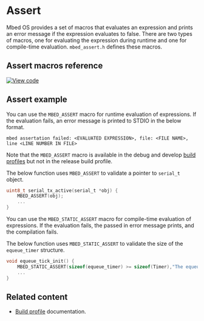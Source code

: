 # Assert

Mbed OS provides a set of macros that evaluates an expression and prints an error message if the expression evaluates to false. There are two types of macros, one for evaluating the expression during runtime and one for compile-time evaluation. `mbed_assert.h` defines these macros.

## Assert macros reference

[![View code](https://www.mbed.com/embed/?type=library)](https://os.mbed.com/docs/v5.15/mbed-os-api-doxy/mbed__assert_8h_source.html)

## Assert example

You can use the `MBED_ASSERT` macro for runtime evaluation of expressions. If the evaluation fails, an error message is printed to STDIO in the below format.

```
mbed assertation failed: <EVALUATED EXPRESSION>, file: <FILE NAME>, line <LINE NUMBER IN FILE>
```

Note that the `MBED_ASSERT` macro is available in the debug and develop [build profiles](../tools/build-profiles.html) but not in the release build profile.

The below function uses `MBED_ASSERT` to validate a pointer to `serial_t` object.

```C TODO
uint8_t serial_tx_active(serial_t *obj) {
    MBED_ASSERT(obj);
    ...
}
```

You can use the `MBED_STATIC_ASSERT` macro for compile-time evaluation of expressions. If the evaluation fails, the passed in error message prints, and the compilation fails.

The below function uses `MBED_STATIC_ASSERT` to validate the size of the `equeue_timer` structure.

```C TODO
void equeue_tick_init() {
    MBED_STATIC_ASSERT(sizeof(equeue_timer) >= sizeof(Timer),"The equeue_timer buffer must fit the class Timer");
    ...
}
```

## Related content

- [Build profile](../tools/build-profiles.html) documentation.
